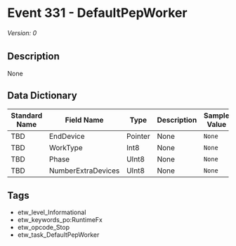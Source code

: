 # Event 331 - DefaultPepWorker
###### Version: 0

## Description
None

## Data Dictionary
|Standard Name|Field Name|Type|Description|Sample Value|
|---|---|---|---|---|
|TBD|EndDevice|Pointer|None|`None`|
|TBD|WorkType|Int8|None|`None`|
|TBD|Phase|UInt8|None|`None`|
|TBD|NumberExtraDevices|UInt8|None|`None`|

## Tags
* etw_level_Informational
* etw_keywords_po:RuntimeFx
* etw_opcode_Stop
* etw_task_DefaultPepWorker